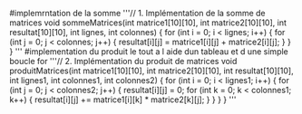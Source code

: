 #implemrntation de la somme
'''// 1. Implémentation de la somme de matrices
void sommeMatrices(int matrice1[10][10], int matrice2[10][10], int resultat[10][10], int lignes, int colonnes) {
    for (int i = 0; i < lignes; i++) {
        for (int j = 0; j < colonnes; j++) {
            resultat[i][j] = matrice1[i][j] + matrice2[i][j];
        }
    }
}
'''
#implementation du produit le tout a l aide dun tableau et d une simple boucle for
'''// 2. Implémentation du produit de matrices
void produitMatrices(int matrice1[10][10], int matrice2[10][10], int resultat[10][10], int lignes1, int colonnes1, int colonnes2) {
    for (int i = 0; i < lignes1; i++) {
        for (int j = 0; j < colonnes2; j++) {
            resultat[i][j] = 0;
            for (int k = 0; k < colonnes1; k++) {
                resultat[i][j] += matrice1[i][k] * matrice2[k][j];
            }
        }
    }
}
'''
